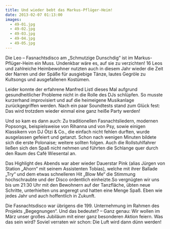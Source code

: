 ```yaml
---
title: Und wieder bebt das Markus-Pflüger-Heim!
date: 2013-02-07 01:13:00
images:
  - 49-01.jpg
  - 49-02.jpg
  - 49-03.jpg
  - 49-04.jpg
  - 49-05.jpg
---
```


Die Leo – Fasnachtsdisco am „Schmutzige Dunschdig“ ist im Markus-Pflüger-Heim ein Muss. Undenkbar wäre es, auf sie zu verzichten! 16 Leos und zahlreiche Heimbewohner nutzten auch in diesem Jahr wieder die Zeit der Narren und der Späße für ausgiebige Tänze, lautes Gegröle zu Kultsongs und ausgefallenen Kostümen.

Leider konnte der erfahrene Manfred Listl dieses Mal aufgrund gesundheitlicher Probleme nicht in die Rolle des DJs schlüpfen. So musste kurzerhand improvisiert und auf die heimeigene Musikanlage zurückgegriffen werden. Nach ein paar Soundtests stand zum Glück fest: Das wird trotzdem wieder einmal eine ganz heiße Party werden!

Und so kam es dann auch: Zu traditionellen Fasnachtsliedern, modernen Popsongs, beispielsweise von Rihanna und von Psy, sowie einigen Klassikern von DJ Ötzi & Co., die einfach nicht fehlen durften, wurde ausgelassen gefeiert und getanzt. Schon nach wenigen Minuten bildete sich die erste Polonaise; weitere sollten folgen. Auch die Rollstuhlfahrer ließen sich den Spaß nicht nehmen und führten die Schlange quer durch den Raum des Café Wiesental an.

Das Highlight des Abends war aber wieder Dauerstar Pink (alias Jürgen von Station „Ahorn“ mit seinem Assistenten Tobias), welche mit ihrer Ballade „Try“ und dem etwas schnelleren Hit „Blow Me“ die Stimmung hochschraubte und der Disco ordentlich einheizte.So vergnügten wir uns bis um 21:30 Uhr mit den Bewohnern auf der Tanzfläche, übten neue Schritte, unterhielten uns angeregt und hatten eine Menge Spaß. Eben wie jedes Jahr und auch hoffentlich in Zukunft.

Die Fasnachtsdisco war übrigens die 199. Unternehmung im Rahmen des Projekts „Begegnungen“. Und das bedeutet? – Ganz genau: Wir wollen im März unser großes Jubiläum mit einer ganz besonderen Aktion feiern. Was das sein wird? Soviel verraten wir schon: Die Luft wird dann dünn werden!
